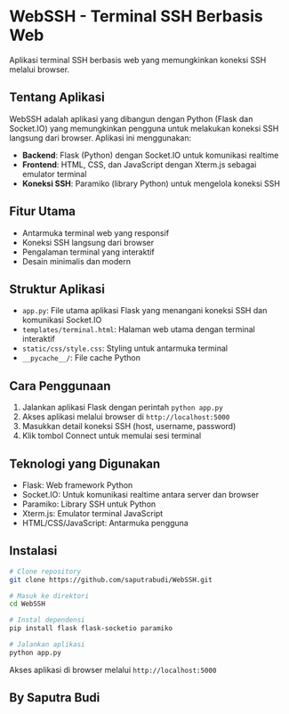 # WebSSH - Terminal SSH Berbasis Web

Aplikasi terminal SSH berbasis web yang memungkinkan koneksi SSH melalui browser.

## Tentang Aplikasi

WebSSH adalah aplikasi yang dibangun dengan Python (Flask dan Socket.IO) yang memungkinkan pengguna untuk melakukan koneksi SSH langsung dari browser. Aplikasi ini menggunakan:

- **Backend**: Flask (Python) dengan Socket.IO untuk komunikasi realtime
- **Frontend**: HTML, CSS, dan JavaScript dengan Xterm.js sebagai emulator terminal
- **Koneksi SSH**: Paramiko (library Python) untuk mengelola koneksi SSH

## Fitur Utama

- Antarmuka terminal web yang responsif
- Koneksi SSH langsung dari browser
- Pengalaman terminal yang interaktif
- Desain minimalis dan modern

## Struktur Aplikasi

- `app.py`: File utama aplikasi Flask yang menangani koneksi SSH dan komunikasi Socket.IO
- `templates/terminal.html`: Halaman web utama dengan terminal interaktif
- `static/css/style.css`: Styling untuk antarmuka terminal
- `__pycache__/`: File cache Python

## Cara Penggunaan

1. Jalankan aplikasi Flask dengan perintah `python app.py`
2. Akses aplikasi melalui browser di `http://localhost:5000`
3. Masukkan detail koneksi SSH (host, username, password)
4. Klik tombol Connect untuk memulai sesi terminal

## Teknologi yang Digunakan

- Flask: Web framework Python
- Socket.IO: Untuk komunikasi realtime antara server dan browser
- Paramiko: Library SSH untuk Python
- Xterm.js: Emulator terminal JavaScript
- HTML/CSS/JavaScript: Antarmuka pengguna

## Instalasi

```bash
# Clone repository
git clone https://github.com/saputrabudi/WebSSH.git

# Masuk ke direktori
cd WebSSH

# Instal dependensi
pip install flask flask-socketio paramiko

# Jalankan aplikasi
python app.py
```

Akses aplikasi di browser melalui `http://localhost:5000`

## By Saputra Budi 
